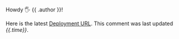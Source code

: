 Howdy 🖐 {{ .author }}!

Here is the latest [Deployment URL]({{.url}}). This comment was last updated _{{.time}}_.

